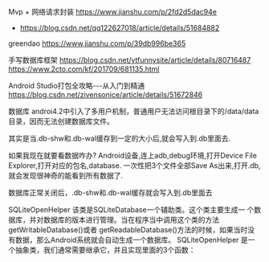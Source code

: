 Mvp + 网络请求封装
https://www.jianshu.com/p/2fd2d5dac94e
 * https://blog.csdn.net/qq122627018/article/details/51684882

greendao
 https://www.jianshu.com/p/39db996be365

手写数据库框架
https://blog.csdn.net/ytfunnysite/article/details/80716487
https://www.2cto.com/kf/201709/681135.html

Android Studio打包全攻略---从入门到精通
https://blog.csdn.net/zivensonice/article/details/51672846

数据库
androi4.2中引入了多用户机制，普通用户无法访问根目录下的/data/data目录，因而无法创建数据库文件。

其实是当.db-shw和.db-wal缓存到一定的大小后,就会写入到.db里面去.

如果我现在就要看数据咋办?
Android设备,连上adb,debug环境,打开Device File Explorer,打开对应的包名,database.
一次性把3个文件全部Save As出来,打开.db,就会发现很神奇的能看到所有数据了.

数据库正常关闭后，.db-shw和.db-wal缓存就会写入到.db里面去

SQLiteOpenHelper
该类是SQLiteDatabase一个辅助类。这个类主要生成一  个数据库，并对数据库的版本进行管理。当在程序当中调用这个类的方法getWritableDatabase()或者 getReadableDatabase()方法的时候，如果当时没有数据，那么Android系统就会自动生成一个数据库。 SQLiteOpenHelper 是一个抽象类，我们通常需要继承它，并且实现里面的3个函数：

